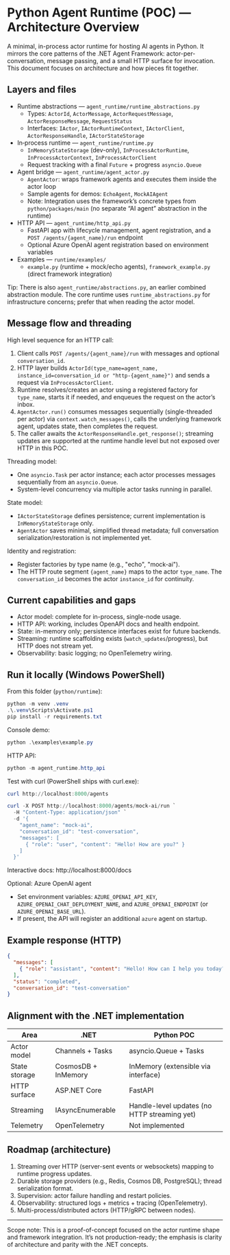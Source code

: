 # Python Agent Runtime (POC) — Architecture Overview

A minimal, in-process actor runtime for hosting AI agents in Python. It mirrors the core patterns of the .NET Agent Framework: actor-per-conversation, message passing, and a small HTTP surface for invocation. This document focuses on architecture and how pieces fit together.

## Layers and files

- Runtime abstractions — `agent_runtime/runtime_abstractions.py`
  - Types: `ActorId`, `ActorMessage`, `ActorRequestMessage`, `ActorResponseMessage`, `RequestStatus`
  - Interfaces: `IActor`, `IActorRuntimeContext`, `IActorClient`, `ActorResponseHandle`, `IActorStateStorage`
- In‑process runtime — `agent_runtime/runtime.py`
  - `InMemoryStateStorage` (dev-only), `InProcessActorRuntime`, `InProcessActorContext`, `InProcessActorClient`
  - Request tracking with a final `Future` + progress `asyncio.Queue`
- Agent bridge — `agent_runtime/agent_actor.py`
  - `AgentActor`: wraps framework agents and executes them inside the actor loop
  - Sample agents for demos: `EchoAgent`, `MockAIAgent`
  - Note: Integration uses the framework’s concrete types from `python/packages/main` (no separate “AI agent” abstraction in the runtime)
- HTTP API — `agent_runtime/http_api.py`
  - FastAPI app with lifecycle management, agent registration, and a `POST /agents/{agent_name}/run` endpoint
  - Optional Azure OpenAI agent registration based on environment variables
- Examples — `runtime/examples/`
  - `example.py` (runtime + mock/echo agents), `framework_example.py` (direct framework integration)

Tip: There is also `agent_runtime/abstractions.py`, an earlier combined abstraction module. The core runtime uses `runtime_abstractions.py` for infrastructure concerns; prefer that when reading the actor model.

## Message flow and threading

High level sequence for an HTTP call:
1) Client calls `POST /agents/{agent_name}/run` with messages and optional `conversation_id`.
2) HTTP layer builds `ActorId(type_name=agent_name, instance_id=conversation_id or "http-{agent_name}")` and sends a request via `InProcessActorClient`.
3) Runtime resolves/creates an actor using a registered factory for `type_name`, starts it if needed, and enqueues the request on the actor’s inbox.
4) `AgentActor.run()` consumes messages sequentially (single-threaded per actor) via `context.watch_messages()`, calls the underlying framework agent, updates state, then completes the request.
5) The caller awaits the `ActorResponseHandle.get_response()`; streaming updates are supported at the runtime handle level but not exposed over HTTP in this POC.

Threading model:
- One `asyncio.Task` per actor instance; each actor processes messages sequentially from an `asyncio.Queue`.
- System-level concurrency via multiple actor tasks running in parallel.

State model:
- `IActorStateStorage` defines persistence; current implementation is `InMemoryStateStorage` only.
- `AgentActor` saves minimal, simplified thread metadata; full conversation serialization/restoration is not implemented yet.

Identity and registration:
- Register factories by type name (e.g., "echo", "mock-ai").
- The HTTP route segment `{agent_name}` maps to the actor `type_name`. The `conversation_id` becomes the actor `instance_id` for continuity.

## Current capabilities and gaps

- Actor model: complete for in-process, single-node usage.
- HTTP API: working, includes OpenAPI docs and health endpoint.
- State: in-memory only; persistence interfaces exist for future backends.
- Streaming: runtime scaffolding exists (`watch_updates`/progress), but HTTP does not stream yet.
- Observability: basic logging; no OpenTelemetry wiring.

## Run it locally (Windows PowerShell)

From this folder (`python/runtime`):

```powershell
python -m venv .venv
.\.venv\Scripts\Activate.ps1
pip install -r requirements.txt
```

Console demo:
```powershell
python .\examples\example.py
```

HTTP API:
```powershell
python -m agent_runtime.http_api
```

Test with curl (PowerShell ships with curl.exe):
```powershell
curl http://localhost:8000/agents

curl -X POST http://localhost:8000/agents/mock-ai/run `
  -H "Content-Type: application/json" `
  -d '{
    "agent_name": "mock-ai",
    "conversation_id": "test-conversation",
    "messages": [
      { "role": "user", "content": "Hello! How are you?" }
    ]
  }'
```

Interactive docs: http://localhost:8000/docs

Optional: Azure OpenAI agent
- Set environment variables: `AZURE_OPENAI_API_KEY`, `AZURE_OPENAI_CHAT_DEPLOYMENT_NAME`, and `AZURE_OPENAI_ENDPOINT` (or `AZURE_OPENAI_BASE_URL`).
- If present, the API will register an additional `azure` agent on startup.

## Example response (HTTP)

```json
{
  "messages": [
    { "role": "assistant", "content": "Hello! How can I help you today?", "message_id": "uuid-here" }
  ],
  "status": "completed",
  "conversation_id": "test-conversation"
}
```

## Alignment with the .NET implementation

| Area | .NET | Python POC |
| --- | --- | --- |
| Actor model | Channels + Tasks | asyncio.Queue + Tasks |
| State storage | CosmosDB + InMemory | InMemory (extensible via interface) |
| HTTP surface | ASP.NET Core | FastAPI |
| Streaming | IAsyncEnumerable | Handle-level updates (no HTTP streaming yet) |
| Telemetry | OpenTelemetry | Not implemented |

## Roadmap (architecture)

1) Streaming over HTTP (server-sent events or websockets) mapping to runtime progress updates.
2) Durable storage providers (e.g., Redis, Cosmos DB, PostgreSQL); thread serialization format.
3) Supervision: actor failure handling and restart policies.
4) Observability: structured logs + metrics + tracing (OpenTelemetry).
5) Multi-process/distributed actors (HTTP/gRPC between nodes).

---

Scope note: This is a proof-of-concept focused on the actor runtime shape and framework integration. It’s not production-ready; the emphasis is clarity of architecture and parity with the .NET concepts.